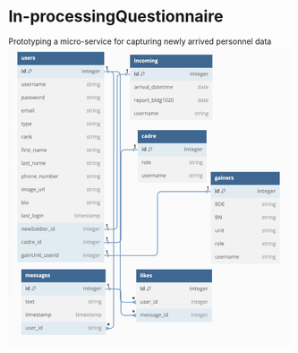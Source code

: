 # In-processingQuestionnaire
Prototyping a micro-service for capturing newly arrived personnel data
![Schema of Database](https://github.com/CrissyMichelle/In-processingQuestionnaire/blob/main/static/images/Database%20Schema.jpg)
